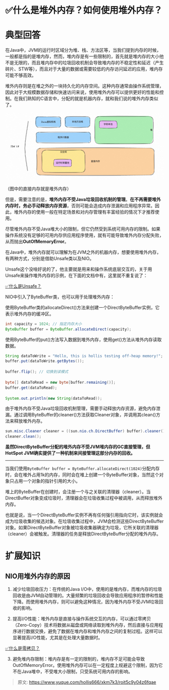 # ✅什么是堆外内存？如何使用堆外内存？

# 典型回答


在Java中，JVM的运行时区域分为堆、栈、方法区等，当我们提到内存的时候，一般都是指的是堆内存，然而，堆内存是有一些限制的，首先就是堆内存的大小他不是无限的，而且堆内存中的垃圾回收机制会导致堆内存的不稳定性和延迟（产生碎片、STW等），而且对于大量的数据或需要较低的内存访问延迟的应用，堆内存可能不够高效。



堆外内存则是在堆之外的一块持久化的内存空间。这种内存通常由操作系统管理，因此对于大规模数据存储和快速访问来说，使用堆外内存可以提供更好的性能和控制。在我们熟知的C语言中，分配的就是机器内存，就和我们说的堆外内存类似了。



![1704534632184-56f26e1a-df18-4d84-906b-d422478db766.png](./img/ZJ7OBcjmtd33ye1h/1704534632184-56f26e1a-df18-4d84-906b-d422478db766-281669.png)

（图中的直接内存就是堆外内存）



但是，需要注意的是，**堆外内存不受Java垃圾回收机制的管理**。**在不再需要堆外内存时，务必手动释放内存资源**，否则可能会造成内存泄漏和应用程序异常。因此，堆外内存的使用一般在特定场景和对内存管理有丰富经验的情况下才推荐使用。



尽管堆外内存不受Java堆大小的限制，但它仍然受到系统可用内存的限制。如果操作系统没有足够的可用内存供应用程序使用，就有可能导致堆外内存分配失败，从而抛出**OutOfMemoryError**。



在Java中，堆外内存就可以理解为在JVM之外的机器内存，想要使用堆外内存，有两种方式，分别是借助Unsafe类以及NIO。



Unsafe这个没啥好说的了，他主要就是用来和操作系统底层交互的，关于用Unsafe来操作堆外内存的示例，在下面的文档中有，这里就不重复说了：



[✅什么是Unsafe？](https://www.yuque.com/hollis666/xkm7k3/prx4n1mxtbk8qffq)



NIO中引入了ByteBuffer类，也可以用于处理堆外内存：



使用ByteBuffer类的allocateDirect()方法来创建一个DirectByteBuffer实例，它表示堆外内存的缓冲区。



```java
int capacity = 1024; // 指定内存大小
ByteBuffer buffer = ByteBuffer.allocateDirect(capacity);
```





使用ByteBuffer的put()方法写入数据到堆外内存，使用get()方法从堆外内存读取数据。



```java
String dataToWrite = "Hello, this is hollis testing off-heap memory!";
buffer.put(dataToWrite.getBytes());

buffer.flip(); // 切换到读模式

byte[] dataToRead = new byte[buffer.remaining()];
buffer.get(dataToRead);

System.out.println(new String(dataToRead));
```



由于堆外内存不受Java垃圾回收机制管理，需要手动释放内存资源，避免内存泄漏。通过调用ByteBuffer的cleaner()方法获取Cleaner对象，并调用其clean()方法来释放堆外内存。



```java
sun.misc.Cleaner cleaner = ((sun.nio.ch.DirectBuffer) buffer).cleaner();
cleaner.clean();
```





**虽然DirectByteBuffer分配的堆外内存不受JVM堆内存的GC直接管理，但HotSpot JVM确实提供了一种机制来间接管理这部分内存的回收。**

****

当我们使用`ByteBuffer buffer = ByteBuffer.allocateDirect(1024)`分配内存时，会在堆外占用1k的内存，同时会在堆上创建一个ByteBuffer对象，当然这个对象只占用一个对象的指针引用的大小。



堆上的ByteBuffer在创建时，会注册一个与之关联的清理器（cleaner）。当DirectBuffer对象变成垃圾时，清理器会在垃圾收集过程中被调用，从而释放堆外内存。



也就是说，当一个DirectByteBuffer实例不再有任何强引用指向它时，该实例就会成为垃圾收集的候选对象。在垃圾收集过程中，JVM会检测这些DirectByteBuffer对象。如果DirectByteBuffer对象被垃圾收集器确定为垃圾，它所关联的清理器（cleaner）会被触发。清理器的任务是释放DirectByteBuffer分配的堆外内存。



# 扩展知识


## NIO用堆外内存的原因


1. 减少垃圾回收压力：在传统的Java I/O中，使用的是堆内存，而堆内存的垃圾回收是由JVM自动管理的。大量频繁的垃圾回收会导致应用程序的暂停和性能下降。而使用堆外内存，则可以避免这种情况，因为堆外内存不受JVM垃圾回收的影响。



2. 提高I/O性能：堆外内存是直接与操作系统交互的内存，可以通过零拷贝（Zero-Copy）技术将数据从磁盘或网络读取到堆外内存，然后直接与应用程序进行数据交换，避免了数据在堆内存和堆外内存之间的复制过程。这样可以显著提高I/O性能，尤其是在处理大量数据时。



[✅什么是零拷贝？](https://www.yuque.com/hollis666/xkm7k3/edxez2ggicn8thzq)



3. 避免堆内存限制：堆内存是有一定的限制的，堆内存不足可能会导致OutOfMemoryError。使用堆外内存可以在一定程度上规避这个限制，因为它不在Java堆中，不受堆大小限制，只受系统可用内存的影响。











> 原文: <https://www.yuque.com/hollis666/xkm7k3/roit5c9y04z6fqae>